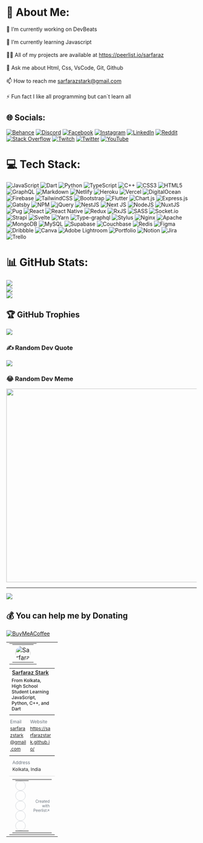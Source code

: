 # 💫 About Me:
🔭 I’m currently working on DevBeats<br><br>🌱 I’m currently learning Javascript<br><br>👨‍💻 All of my projects are available at https://peerlist.io/sarfaraz<br><br>💬 Ask me about Html, Css, VsCode, Git, Github<br><br>📫 How to reach me sarfarazstark@gmail.com<br><br>⚡ Fun fact I like all programming but can`t learn all


## 🌐 Socials:
[![Behance](https://img.shields.io/badge/Behance-1769ff?logo=behance&logoColor=white)](https://behance.net/sarfarazstark) [![Discord](https://img.shields.io/badge/Discord-%237289DA.svg?logo=discord&logoColor=white)](htttps://discord.gg/HjPjxZGj) [![Facebook](https://img.shields.io/badge/Facebook-%231877F2.svg?logo=Facebook&logoColor=white)](https://facebook.com/mesarfarazstark) [![Instagram](https://img.shields.io/badge/Instagram-%23E4405F.svg?logo=Instagram&logoColor=white)](https://instagram.com/sarfarazstark) [![LinkedIn](https://img.shields.io/badge/LinkedIn-%230077B5.svg?logo=linkedin&logoColor=white)](https://linkedin.com/in/sarfarazstark) [![Reddit](https://img.shields.io/badge/Reddit-%23FF4500.svg?logo=Reddit&logoColor=white)](https://reddit.com/user/sarfarazstark) [![Stack Overflow](https://img.shields.io/badge/-Stackoverflow-FE7A16?logo=stack-overflow&logoColor=white)](https://stackoverflow.com/users/16217966) [![Twitch](https://img.shields.io/badge/Twitch-%239146FF.svg?logo=Twitch&logoColor=white)](https://twitch.tv/sarfarazstark) [![Twitter](https://img.shields.io/badge/Twitter-%231DA1F2.svg?logo=Twitter&logoColor=white)](https://twitter.com/sarfarazstark) [![YouTube](https://img.shields.io/badge/YouTube-%23FF0000.svg?logo=YouTube&logoColor=white)](https://youtube.com/c/UCjjx7rbxEd_P7sMm6Ho-J2g) 

# 💻 Tech Stack:
![JavaScript](https://img.shields.io/badge/javascript-%23323330.svg?style=for-the-badge&logo=javascript&logoColor=%23F7DF1E) ![Dart](https://img.shields.io/badge/dart-%230175C2.svg?style=for-the-badge&logo=dart&logoColor=white) ![Python](https://img.shields.io/badge/python-3670A0?style=for-the-badge&logo=python&logoColor=ffdd54) ![TypeScript](https://img.shields.io/badge/typescript-%23007ACC.svg?style=for-the-badge&logo=typescript&logoColor=white) ![C++](https://img.shields.io/badge/c++-%2300599C.svg?style=for-the-badge&logo=c%2B%2B&logoColor=white) ![CSS3](https://img.shields.io/badge/css3-%231572B6.svg?style=for-the-badge&logo=css3&logoColor=white) ![HTML5](https://img.shields.io/badge/html5-%23E34F26.svg?style=for-the-badge&logo=html5&logoColor=white) ![GraphQL](https://img.shields.io/badge/-GraphQL-E10098?style=for-the-badge&logo=graphql&logoColor=white) ![Markdown](https://img.shields.io/badge/markdown-%23000000.svg?style=for-the-badge&logo=markdown&logoColor=white) ![Netlify](https://img.shields.io/badge/netlify-%23000000.svg?style=for-the-badge&logo=netlify&logoColor=#00C7B7) ![Heroku](https://img.shields.io/badge/heroku-%23430098.svg?style=for-the-badge&logo=heroku&logoColor=white) ![Vercel](https://img.shields.io/badge/vercel-%23000000.svg?style=for-the-badge&logo=vercel&logoColor=white) ![DigitalOcean](https://img.shields.io/badge/DigitalOcean-%230167ff.svg?style=for-the-badge&logo=digitalOcean&logoColor=white) ![Firebase](https://img.shields.io/badge/firebase-%23039BE5.svg?style=for-the-badge&logo=firebase) ![TailwindCSS](https://img.shields.io/badge/tailwindcss-%2338B2AC.svg?style=for-the-badge&logo=tailwind-css&logoColor=white) ![Bootstrap](https://img.shields.io/badge/bootstrap-%23563D7C.svg?style=for-the-badge&logo=bootstrap&logoColor=white) ![Flutter](https://img.shields.io/badge/Flutter-%2302569B.svg?style=for-the-badge&logo=Flutter&logoColor=white) ![Chart.js](https://img.shields.io/badge/chart.js-F5788D.svg?style=for-the-badge&logo=chart.js&logoColor=white) ![Express.js](https://img.shields.io/badge/express.js-%23404d59.svg?style=for-the-badge&logo=express&logoColor=%2361DAFB) ![Gatsby](https://img.shields.io/badge/Gatsby-%23663399.svg?style=for-the-badge&logo=gatsby&logoColor=white) ![NPM](https://img.shields.io/badge/NPM-%23000000.svg?style=for-the-badge&logo=npm&logoColor=white) ![jQuery](https://img.shields.io/badge/jquery-%230769AD.svg?style=for-the-badge&logo=jquery&logoColor=white) ![NestJS](https://img.shields.io/badge/nestjs-%23E0234E.svg?style=for-the-badge&logo=nestjs&logoColor=white) ![Next JS](https://img.shields.io/badge/Next-black?style=for-the-badge&logo=next.js&logoColor=white) ![NodeJS](https://img.shields.io/badge/node.js-6DA55F?style=for-the-badge&logo=node.js&logoColor=white) ![NuxtJS](https://img.shields.io/badge/Nuxt-black?style=for-the-badge&logo=nuxt.js&logoColor=white) ![Pug](https://img.shields.io/badge/Pug-FFF?style=for-the-badge&logo=pug&logoColor=A86454) ![React](https://img.shields.io/badge/react-%2320232a.svg?style=for-the-badge&logo=react&logoColor=%2361DAFB) ![React Native](https://img.shields.io/badge/react_native-%2320232a.svg?style=for-the-badge&logo=react&logoColor=%2361DAFB) ![Redux](https://img.shields.io/badge/redux-%23593d88.svg?style=for-the-badge&logo=redux&logoColor=white) ![RxJS](https://img.shields.io/badge/rxjs-%23B7178C.svg?style=for-the-badge&logo=reactivex&logoColor=white) ![SASS](https://img.shields.io/badge/SASS-hotpink.svg?style=for-the-badge&logo=SASS&logoColor=white) ![Socket.io](https://img.shields.io/badge/Socket.io-black?style=for-the-badge&logo=socket.io&badgeColor=010101) ![Strapi](https://img.shields.io/badge/strapi-%232E7EEA.svg?style=for-the-badge&logo=strapi&logoColor=white) ![Svelte](https://img.shields.io/badge/svelte-%23f1413d.svg?style=for-the-badge&logo=svelte&logoColor=white) ![Yarn](https://img.shields.io/badge/yarn-%232C8EBB.svg?style=for-the-badge&logo=yarn&logoColor=white) ![Type-graphql](https://img.shields.io/badge/-TypeGraphQL-%23C04392?style=for-the-badge) ![Stylus](https://img.shields.io/badge/stylus-%23ff6347.svg?style=for-the-badge&logo=stylus&logoColor=white) ![Nginx](https://img.shields.io/badge/nginx-%23009639.svg?style=for-the-badge&logo=nginx&logoColor=white) ![Apache](https://img.shields.io/badge/apache-%23D42029.svg?style=for-the-badge&logo=apache&logoColor=white) ![MongoDB](https://img.shields.io/badge/MongoDB-%234ea94b.svg?style=for-the-badge&logo=mongodb&logoColor=white) ![MySQL](https://img.shields.io/badge/mysql-%2300f.svg?style=for-the-badge&logo=mysql&logoColor=white) 	![Supabase](https://img.shields.io/badge/Supabase-3ECF8E?style=for-the-badge&logo=supabase&logoColor=white) ![Couchbase](https://img.shields.io/badge/Couchbase-EA2328?style=for-the-badge&logo=couchbase&logoColor=white) ![Redis](https://img.shields.io/badge/redis-%23DD0031.svg?style=for-the-badge&logo=redis&logoColor=white) 	![Figma](https://img.shields.io/badge/figma-%23F24E1E.svg?style=for-the-badge&logo=figma&logoColor=white) ![Dribbble](https://img.shields.io/badge/Dribbble-EA4C89?style=for-the-badge&logo=dribbble&logoColor=white) ![Canva](https://img.shields.io/badge/Canva-%2300C4CC.svg?style=for-the-badge&logo=Canva&logoColor=white) ![Adobe Lightroom](https://img.shields.io/badge/Adobe%20Lightroom-31A8FF.svg?style=for-the-badge&logo=Adobe%20Lightroom&logoColor=white) ![Portfolio](https://img.shields.io/badge/Portfolio-%23000000.svg?style=for-the-badge&logo=firefox&logoColor=#FF7139) ![Notion](https://img.shields.io/badge/Notion-%23000000.svg?style=for-the-badge&logo=notion&logoColor=white) ![Jira](https://img.shields.io/badge/jira-%230A0FFF.svg?style=for-the-badge&logo=jira&logoColor=white) ![Trello](https://img.shields.io/badge/Trello-%23026AA7.svg?style=for-the-badge&logo=Trello&logoColor=white)
# 📊 GitHub Stats:
![](https://github-readme-stats.vercel.app/api?username=sarfarazstark&theme=monokai&hide_border=false&include_all_commits=true&count_private=true)<br/>
![](https://github-readme-streak-stats.herokuapp.com/?user=sarfarazstark&theme=monokai&hide_border=false)<br/>
![](https://github-readme-stats.vercel.app/api/top-langs/?username=sarfarazstark&theme=monokai&hide_border=false&include_all_commits=true&count_private=true&layout=compact)

## 🏆 GitHub Trophies
![](https://github-profile-trophy.vercel.app/?username=sarfarazstark&theme=onedark&no-frame=false&no-bg=true&margin-w=4)

### ✍️ Random Dev Quote
![](https://quotes-github-readme.vercel.app/api?type=horizontal&theme=radical)

### 😂 Random Dev Meme
<img src="https://random-memer.herokuapp.com/" width="512px"/>

---
[![](https://visitcount.itsvg.in/api?id=sarfarazstark&icon=0&color=0)](https://visitcount.itsvg.in)

  ## 💰 You can help me by Donating
  [![BuyMeACoffee](https://img.shields.io/badge/Buy%20Me%20a%20Coffee-ffdd00?style=for-the-badge&logo=buy-me-a-coffee&logoColor=black)](https://buymeacoffee.com/sarfarazstark)

  <!-- Proudly created with GPRM ( https://gprm.itsvg.in ) -->
  <table role="presentation" style="border: none; margin: 0px; border-collapse: collapse; width: 100%; max-width: 620px;"><tbody><tr><td style="vertical-align: top; padding-right: 0px; padding-bottom: 8px; width: 50px;"><table role="presentation" class="wrapper" style="border: none; margin: 0px; border-collapse: collapse; width: 100%; max-width: 620px;"><tbody><tr><td><table role="presentation" style="border: none; margin: 0px; border-collapse: collapse; width: 100%; max-width: 620px;"><tbody><tr><td><div style="width: 40px; height: 40px;"><a href="https://peerlist.io/sarfaraz" target="_blank" rel="noreferrer" title="Sarfaraz" style="text-decoration: none;"><img src="https://lh3.googleusercontent.com/a-/AOh14Gg5JebaKQSrhRInJO8L08Trz6lg_mYRNh1CczEe=s96-c" alt="Sarfaraz" style="width: 100%; height: 100%; border-radius: 20px; flex-shrink: 0;"></a></div></td></tr></tbody></table></td></tr></tbody></table></td></tr><tr><td><table role="presentation" style="border: none; margin: 0px; border-collapse: collapse; width: 100%; max-width: 620px;"><tbody><tr style="font-weight: 600;"><td style="font-size: 14px;"><a href="https://peerlist.io/sarfaraz" target="_blank" rel="noreferrer" style="color: rgb(33, 33, 33); font-weight: 600;">Sarfaraz Stark</a></td></tr><tr><td style="padding-bottom: 8px; font-size: 12px; font-weight: 500; color: rgb(33, 33, 33);"><span><span>From Kolkata, High School Student Learning JavaScript, Python, C++, and Dart</span></span></td></tr></tbody></table><table role="presentation" style="border: none; margin: 0px; border-collapse: collapse; width: 100%; max-width: 620px;"><tbody><tr style="width: 100%; border-top: 1px solid rgb(221, 221, 221);"><td style="padding: 8px 2px; width: 30%;"><p style="font-size: 12px; margin: 0px; line-height: 150%;"><span style="padding-right: 0px; color: rgb(106, 115, 125);">Email</span><a href="mailto:sarfarazstark@gmail.com" style="display: block; color: rgb(33, 33, 33); word-break: break-word;">sarfarazstark@gmail.com</a></p></td><td style="padding-top: 8px; padding-bottom: 8px; width: 30%;"><p style="font-size: 12px; margin: 0px; line-height: 150%;"><span style="color: rgb(106, 115, 125);">Website</span><a href="https://sarfarazstark.github.io/" target="_blank" rel="noreferrer" style="display: block; color: rgb(33, 33, 33); word-break: break-word;">https://sarfarazstark.github.io/</a></p></td></tr></tbody></table><table role="presentation" style="border: none; margin: 0px; border-collapse: collapse; width: 100%; max-width: 620px;"><tbody><tr style="border-top: 1px solid rgb(221, 221, 221); border-bottom: 1px solid rgb(221, 221, 221); margin-top: 8px;"><td style="padding-top: 8px; padding-bottom: 8px; width: 100%;"><p style="font-size: 12px; margin: 0px; line-height: 150%;"><span style="padding-right: 0px; color: rgb(106, 115, 125);">Address</span><span style="display: block; color: rgb(33, 33, 33); word-break: break-word;">Kolkata, India</span></p></td></tr><tr><td colspan="100%" style="border-top: 1px solid rgb(221, 221, 221); padding-top: 8px;"><table role="presentation" style="border: none; margin: 0px; border-collapse: collapse; width: 100%; max-width: 620px;"><tbody><tr><td align="left" style="vertical-align: top;"><table role="presentation" style="font-size: 0px; border-collapse: collapse;"><tbody><tr><td style="display: inline-block;"><a href="https://twitter.com/sarfarazstark" target="_blank" rel="noreferrer" title="social-icon-twitter" style="display: inline-block; margin-right: 8px; border-radius: 50%; border: 1px solid rgb(209, 213, 218); padding: 6px;"><img src="https://peerlist-media.s3.amazonaws.com/media/twitter.png" alt="social-icon-twitter" style="display: table-cell; vertical-align: middle; width: 12.5px;"></a></td><td style="display: inline-block;"><a href="https://linkedin.com/in/sarfarazstark" target="_blank" rel="noreferrer" title="social-icon-linkedIn" style="display: inline-block; margin-right: 8px; border-radius: 50%; border: 1px solid rgb(209, 213, 218); padding: 6px;"><img src="https://peerlist-media.s3.amazonaws.com/media/linkedIn.png" alt="social-icon-linkedIn" style="display: table-cell; vertical-align: middle; width: 12.5px;"></a></td><td style="display: inline-block;"><a href="https://instagram.com/sarfarazstark" target="_blank" rel="noreferrer" title="social-icon-instagram" style="display: inline-block; margin-right: 8px; border-radius: 50%; border: 1px solid rgb(209, 213, 218); padding: 6px;"><img src="https://peerlist-media.s3.amazonaws.com/media/instagram.png" alt="social-icon-instagram" style="display: table-cell; vertical-align: middle; width: 12.5px;"></a></td><td style="display: inline-block;"><a href="https://figma.com/@sarfarazstark" target="_blank" rel="noreferrer" title="social-icon-figma" style="display: inline-block; margin-right: 8px; border-radius: 50%; border: 1px solid rgb(209, 213, 218); padding: 6px;"><img src="https://peerlist-media.s3.amazonaws.com/media/figma.png" alt="social-icon-figma" style="display: table-cell; vertical-align: middle; width: 12.5px;"></a></td><td style="display: inline-block;"><a href="https://producthunt.com/@sarfaraz_stark" target="_blank" rel="noreferrer" title="social-icon-productHunt" style="display: inline-block; margin-right: 8px; border-radius: 50%; border: 1px solid rgb(209, 213, 218); padding: 6px;"><img src="https://peerlist-media.s3.amazonaws.com/media/productHunt.png" alt="social-icon-productHunt" style="display: table-cell; vertical-align: middle; width: 12.5px;"></a></td></tr></tbody></table></td><td align="right" style="color: rgb(106, 115, 125); font-size: 10px;"><a href="https://peerlist.io" target="_blank" rel="noreferrer" style="color: rgb(106, 115, 125); font-size: 10px; text-decoration: none;">Created with Peerlist↗</a></td></tr></tbody></table></td></tr></tbody></table></td></tr></tbody></table>
